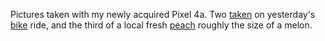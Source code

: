 Pictures taken with my newly acquired Pixel 4a. Two <a href="http://scripting.com/publicfolder/images/pixelPics/lake.jpg?x=1">taken</a> on yesterday's <a href="http://scripting.com/publicfolder/images/pixelPics/countryRoad.jpg?x=1">bike</a> ride, and the third of a local fresh <a href="http://scripting.com/publicfolder/images/pixelPics/peach.jpg?x=1">peach</a> roughly the size of a melon. 
